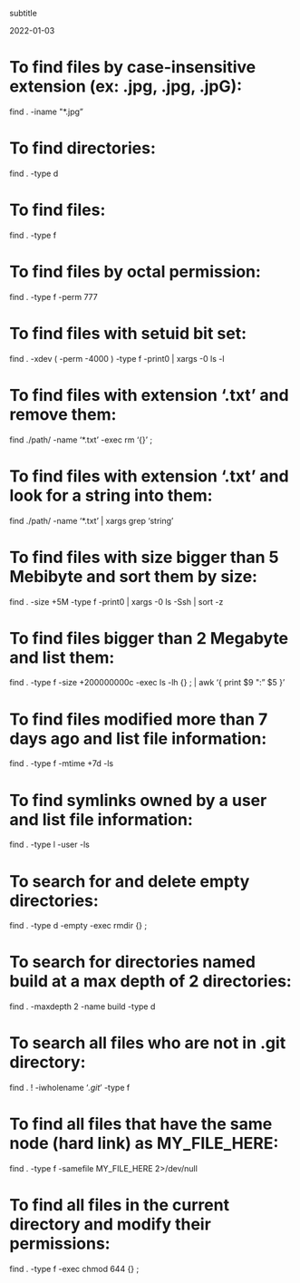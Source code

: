 subtitle

2022-01-03

To find files by case-insensitive extension (ex: .jpg, .jpg, .jpG):
===================================================================

find . -iname "\*.jpg”

To find directories:
====================

find . -type d

To find files:
==============

find . -type f

To find files by octal permission:
==================================

find . -type f -perm 777

To find files with setuid bit set:
==================================

find . -xdev ( -perm -4000 ) -type f -print0 | xargs -0 ls -l

To find files with extension ‘.txt’ and remove them:
====================================================

find ./path/ -name ‘\*.txt’ -exec rm ‘{}’ ;

To find files with extension ‘.txt’ and look for a string into them:
====================================================================

find ./path/ -name ‘\*.txt’ | xargs grep ‘string’

To find files with size bigger than 5 Mebibyte and sort them by size:
=====================================================================

find . -size +5M -type f -print0 | xargs -0 ls -Ssh | sort -z

To find files bigger than 2 Megabyte and list them:
===================================================

find . -type f -size +200000000c -exec ls -lh {} ; | awk ‘{ print $9 ":” $5 }’

To find files modified more than 7 days ago and list file information:
======================================================================

find . -type f -mtime +7d -ls

To find symlinks owned by a user and list file information:
===========================================================

find . -type l -user -ls

To search for and delete empty directories:
===========================================

find . -type d -empty -exec rmdir {} ;

To search for directories named build at a max depth of 2 directories:
======================================================================

find . -maxdepth 2 -name build -type d

To search all files who are not in .git directory:
==================================================

find . ! -iwholename ‘*.git*’ -type f

To find all files that have the same node (hard link) as MY\_FILE\_HERE:
========================================================================

find . -type f -samefile MY\_FILE\_HERE 2&gt;/dev/null

To find all files in the current directory and modify their permissions:
========================================================================

find . -type f -exec chmod 644 {} ;
